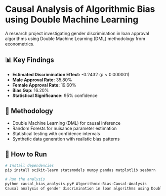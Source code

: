 # Causal Analysis of Algorithmic Bias using Double Machine Learning

A research project investigating gender discrimination in loan approval algorithms using Double Machine Learning (DML) methodology from econometrics.

## 📊 Key Findings
- **Estimated Discrimination Effect:** -0.2432 (p < 0.000001)
- **Male Approval Rate:** 35.80%
- **Female Approval Rate:** 19.60% 
- **Bias Gap:** 16.20%
- **Statistical Significance:** 95% confidence

## 🔬 Methodology
- Double Machine Learning (DML) for causal inference
- Random Forests for nuisance parameter estimation
- Statistical testing with confidence intervals
- Synthetic data generation with realistic bias patterns

## 🚀 How to Run
```bash
# Install dependencies
pip install scikit-learn statsmodels numpy pandas matplotlib seaborn

# Run the analysis
python causal_bias_analysis.py# Algorithmic-Bias-Causal-Analysis
Causal analysis of gender discrimination in loan algorithms using Double Machine Learning
